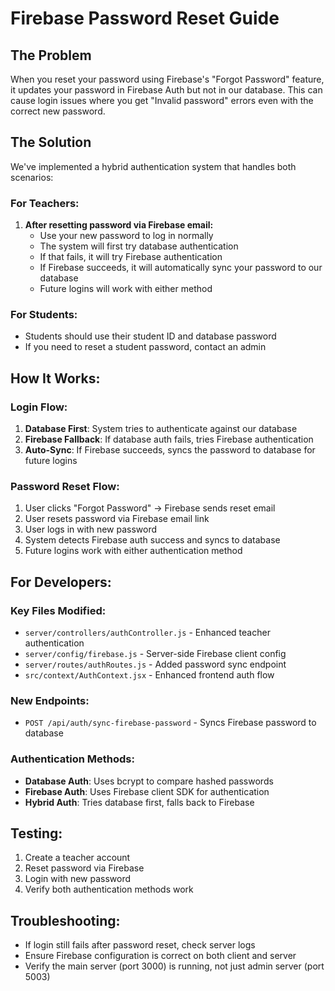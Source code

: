 # Firebase Password Reset Guide

## The Problem
When you reset your password using Firebase's "Forgot Password" feature, it updates your password in Firebase Auth but not in our database. This can cause login issues where you get "Invalid password" errors even with the correct new password.

## The Solution
We've implemented a hybrid authentication system that handles both scenarios:

### For Teachers:
1. **After resetting password via Firebase email:**
   - Use your new password to log in normally
   - The system will first try database authentication
   - If that fails, it will try Firebase authentication
   - If Firebase succeeds, it will automatically sync your password to our database
   - Future logins will work with either method

### For Students:
- Students should use their student ID and database password
- If you need to reset a student password, contact an admin

## How It Works:

### Login Flow:
1. **Database First**: System tries to authenticate against our database
2. **Firebase Fallback**: If database auth fails, tries Firebase authentication
3. **Auto-Sync**: If Firebase succeeds, syncs the password to database for future logins

### Password Reset Flow:
1. User clicks "Forgot Password" → Firebase sends reset email
2. User resets password via Firebase email link
3. User logs in with new password
4. System detects Firebase auth success and syncs to database
5. Future logins work with either authentication method

## For Developers:

### Key Files Modified:
- `server/controllers/authController.js` - Enhanced teacher authentication
- `server/config/firebase.js` - Server-side Firebase client config
- `server/routes/authRoutes.js` - Added password sync endpoint
- `src/context/AuthContext.jsx` - Enhanced frontend auth flow

### New Endpoints:
- `POST /api/auth/sync-firebase-password` - Syncs Firebase password to database

### Authentication Methods:
- **Database Auth**: Uses bcrypt to compare hashed passwords
- **Firebase Auth**: Uses Firebase client SDK for authentication
- **Hybrid Auth**: Tries database first, falls back to Firebase

## Testing:
1. Create a teacher account
2. Reset password via Firebase
3. Login with new password
4. Verify both authentication methods work

## Troubleshooting:
- If login still fails after password reset, check server logs
- Ensure Firebase configuration is correct on both client and server
- Verify the main server (port 3000) is running, not just admin server (port 5003)